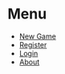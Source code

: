 <head>
  <title>Cribbage Game</title>
  <link rel="stylesheet" href="theme.css">
  <meta charset="utf-8">
  <meta http-equiv="X-UA-Compatible" content="IE=edge">
  <meta name="viewport" content="width=device-width, initial-scale=1">
  <meta name="theme-color" content="#B28F79">
</head>

# Menu

- [New Game](/new)
- [Register](/register)
- [Login](/new)
- [About](/about)

<svg>
  <defs>
    <linearGradient id="card_background" x1="0%" y1="0%" x2="100%" y2="100%">
      <stop offset="0%" style="stop-color:rgb(230, 238, 243); stop-opacity:1"/>
      <stop offset="20%" style="stop-color:rgb(255, 255, 255); stop-opacity: 1"/>
      <stop offset="40%" style="stop-color:rgb(255, 255, 255); stop-opacity: 1"/>
      <stop offset="100%" style="stop-color:rgb(200, 238, 243); stop-opacity:1"/>
    </linearGradient>
  </defs>

  <g class="playing-card"></g>
</svg>

<script src="dist/cribbage.min.js"></script>
